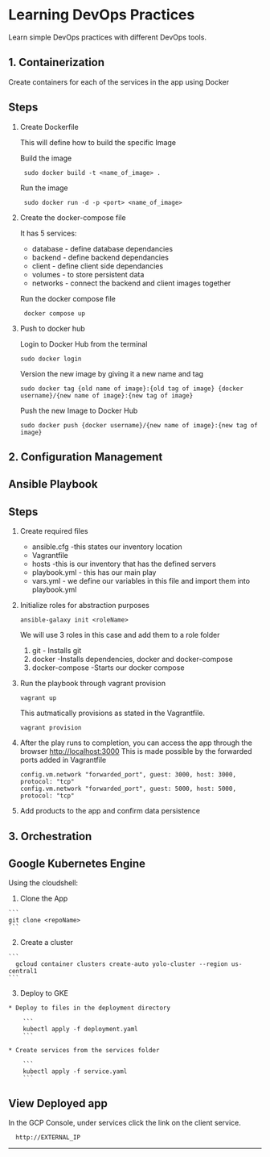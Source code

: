 # Learning DevOps Practices

Learn simple DevOps practices with different DevOps tools.


## 1. Containerization

 Create containers for each of the services in the app using Docker
 ## Steps
 1. Create Dockerfile

	This will define how to build the specific Image

    Build the image
    ```
     sudo docker build -t <name_of_image> .
     ```
    Run the image
    ```
     sudo docker run -d -p <port> <name_of_image>
     ```
        


 2. Create the docker-compose file
     
     It has 5 services: 
    * database - define database dependancies
    * backend - define backend dependancies
    * client - define client side dependancies
    * volumes - to store persistent data
    * networks - connect the backend and client images together
    
    Run the docker compose file
    ```
     docker compose up
     ```

 3. Push to docker hub

    Login to Docker Hub from the terminal
      ```
      sudo docker login
      ```
    Version the new image by giving it a new name and tag
   
      ```
      sudo docker tag {old name of image}:{old tag of image} {docker username}/{new name of image}:{new tag of image}
      ```
    Push the new Image  to Docker Hub
   
      ```
      sudo docker push {docker username}/{new name of image}:{new tag of image}
      ```

## 2. Configuration Management

## Ansible Playbook
  ## Steps
  1. Create required files
      * ansible.cfg -this states our inventory location
      * Vagrantfile 
      * hosts -this is our inventory that has the defined servers
      * playbook.yml - this has our main play
      * vars.yml - we define our variables in this file and import them into playbook.yml
  2. Initialize roles for abstraction purposes
      ```
      ansible-galaxy init <roleName>
      ```
      We will use 3 roles in this case and add them to a role folder
      1. git - Installs git
      1. docker -Installs dependencies, docker and docker-compose
      1. docker-compose -Starts our docker compose
      
  3. Run the playbook through vagrant provision
      ```
      vagrant up
      ```
      This autmatically provisions as stated in the Vagrantfile.

      ```
      vagrant provision
      ```
  4. After the play runs to completion, you can access the app through the browser
      [http://localhost:3000](http://localhost:3000)
      This is made possible by the forwarded ports added in Vagrantfile
      ```
      config.vm.network "forwarded_port", guest: 3000, host: 3000, protocol: "tcp"
      config.vm.network "forwarded_port", guest: 5000, host: 5000, protocol: "tcp"

      ```
  5. Add products to the app and confirm data persistence
  

## 3. Orchestration

## Google Kubernetes Engine

  Using the cloudshell:
  1. Clone the App

    ```
    git clone <repoName>
    ```
  2. Create a cluster

    ```
      gcloud container clusters create-auto yolo-cluster --region us-central1
    ```
  3. Deploy to GKE
    
    * Deploy to files in the deployment directory

        ```
        kubectl apply -f deployment.yaml
        ```

    * Create services from the services folder

        ```
        kubectl apply -f service.yaml
        ```
          
  ## View Deployed app 
  In the GCP Console, under services click the link on the client service.
  ```
    http://EXTERNAL_IP
  ```
  ---